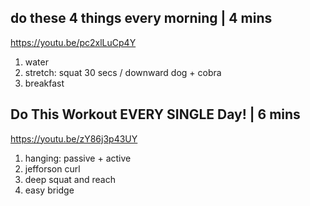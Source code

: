 

## do these 4 things every morning | 4 mins

https://youtu.be/pc2xlLuCp4Y
1. water
2. stretch: squat 30 secs / downward dog + cobra
3. breakfast

## Do This Workout EVERY SINGLE Day! | 6 mins

https://youtu.be/zY86j3p43UY

1. hanging: passive + active
2. jefforson curl
3. deep squat and reach
4. easy bridge

